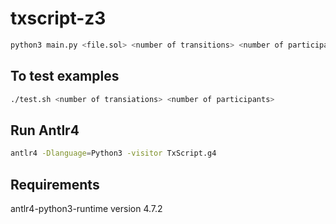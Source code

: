 # txscript-z3

```bash
python3 main.py <file.sol> <number of transitions> <number of participants> > output.py
```

## To test examples

```bash
./test.sh <number of transiations> <number of participants>
```

## Run Antlr4

```bash
antlr4 -Dlanguage=Python3 -visitor TxScript.g4 
```

## Requirements
antlr4-python3-runtime version 4.7.2